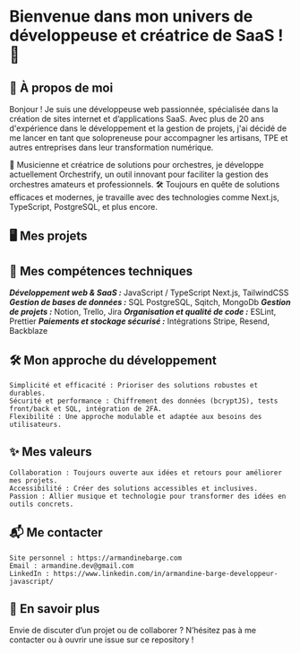 # Bienvenue dans mon univers de développeuse et créatrice de SaaS ! 🚀
## 🌟 À propos de moi

Bonjour ! 
Je suis une développeuse web passionnée, spécialisée dans la création de sites internet et d’applications SaaS. 
Avec plus de 20 ans d'expérience dans le développement et la gestion de projets, j'ai décidé de me lancer en tant que solopreneuse pour accompagner les artisans, TPE et autres entreprises dans leur transformation numérique.

🎵 Musicienne et créatrice de solutions pour orchestres, je développe actuellement Orchestrify, un outil innovant pour faciliter la gestion des orchestres amateurs et professionnels.
🛠️ Toujours en quête de solutions efficaces et modernes, je travaille avec des technologies comme Next.js, TypeScript, PostgreSQL, et plus encore.

## 🖥️ Mes projets
<!-- ### 🎼 Orchestrify

    Une application SaaS dédiée aux orchestres, permettant de gérer plannings, partitions et musiciens.
    Technologies : Next.js, TailwindCSS, PostgreSQL, Neon.tech, Stripe, Sqitch.
    Statut : En cours de développement, avec une livraison du MVP prévue pour fin décembre 2024 - début janvier 2025. -->

<!-- ➡️ Découvrez Orchestrify -->
<!-- ### 📋 Projets pour artisans et TPE

    Création de sites internet modernes et responsives.
    Solutions adaptées aux besoins spécifiques des petites entreprises. -->
    
<!-- Exemple : [Nom d’un site fictif pour illustration]. -->
<!-- 🌐 Contributions Open Source

    Améliorations et outils partagés pour la communauté JavaScript.
    [Lien vers une contribution notable si applicable]. -->

## 🔧 Mes compétences techniques
***Développement web & SaaS :*** JavaScript / TypeScript	Next.js, TailwindCSS	
***Gestion de bases de données :*** SQL	PostgreSQL, Sqitch, MongoDb
***Gestion de projets :***	Notion,	Trello, Jira
***Organisation et qualité de code :***  ESLint, Prettier
***Paiements et stockage sécurisé :*** Intégrations	Stripe, Resend, Backblaze

## 🛠️ Mon approche du développement

    Simplicité et efficacité : Prioriser des solutions robustes et durables.
    Sécurité et performance : Chiffrement des données (bcryptJS), tests front/back et SQL, intégration de 2FA.
    Flexibilité : Une approche modulable et adaptée aux besoins des utilisateurs.

<!-- 📚 Ressources

    Tutoriels et snippets :
        Exemple : "Comment structurer une base de données avec PostgreSQL et Sqitch".
    Articles :
        "Créer un SaaS de A à Z : mon parcours avec Orchestrify".
    Guidelines :
        Contribution aux projets Open Source : CONTRIBUTING.md. -->

## ✨ Mes valeurs

    Collaboration : Toujours ouverte aux idées et retours pour améliorer mes projets.
    Accessibilité : Créer des solutions accessibles et inclusives.
    Passion : Allier musique et technologie pour transformer des idées en outils concrets.

## 📬 Me contacter

    Site personnel : https://armandinebarge.com
    Email : armandine.dev@gmail.com
    LinkedIn : https://www.linkedin.com/in/armandine-barge-developpeur-javascript/
<!-- Orchestrify : https://orchestrify.net -->

## 🎉 En savoir plus

Envie de discuter d’un projet ou de collaborer ? N’hésitez pas à me contacter ou à ouvrir une issue sur ce repository !


<!-- ## &#x1f4c8; My GitHub Stats

[![Top Langs](https://github-readme-stats.vercel.app/api/top-langs/?username=Armandine337711&hide=java&langs_count=8&theme=radical&layout=compact)](https://github.com/anuraghazra/github-readme-stats)

[![Catalin's GitHub stats](https://github-readme-stats.vercel.app/api?username=Armandine337711&theme=radical)](https://github.com/anuraghazra/github-readme-stats) -->

<!--
**Armandine337711/Armandine337711** is a ✨ _special_ ✨ repository because its `README.md` (this file) appears on your GitHub profile.

Here are some ideas to get you started:

- 🔭 I’m currently working on ...
- 🌱 I’m currently learning ...
- 👯 I’m looking to collaborate on ...
- 🤔 I’m looking for help with ...
- 💬 Ask me about ...
- 📫 How to reach me: ...
- 😄 Pronouns: ...
- ⚡ Fun fact: ...
-->
